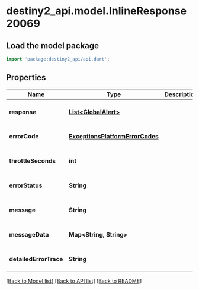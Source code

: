 # destiny2_api.model.InlineResponse20069

## Load the model package
```dart
import 'package:destiny2_api/api.dart';
```

## Properties
Name | Type | Description | Notes
------------ | ------------- | ------------- | -------------
**response** | [**List&lt;GlobalAlert&gt;**](GlobalAlert.md) |  | [optional] [default to []]
**errorCode** | [**ExceptionsPlatformErrorCodes**](ExceptionsPlatformErrorCodes.md) |  | [optional] [default to null]
**throttleSeconds** | **int** |  | [optional] [default to null]
**errorStatus** | **String** |  | [optional] [default to null]
**message** | **String** |  | [optional] [default to null]
**messageData** | **Map&lt;String, String&gt;** |  | [optional] [default to {}]
**detailedErrorTrace** | **String** |  | [optional] [default to null]

[[Back to Model list]](../README.md#documentation-for-models) [[Back to API list]](../README.md#documentation-for-api-endpoints) [[Back to README]](../README.md)


